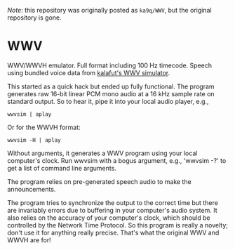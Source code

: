 *Note*: this repository was originally posted as `ka9q/WWV`, but the original repository is gone.

# WWV

WWV/WWVH emulator. Full format including 100 Hz timecode. Speech using bundled voice data
from [kalafut's WWV simulator](https://github.com/kalafut/wwv).

This started as a quick hack but ended up fully functional. The program generates raw 16-bit linear PCM mono audio at a
16 kHz sample rate on standard output. So to hear it, pipe it into your local audio player, e.g.,
```
wwvsim | aplay
```

Or for the WWVH format:

```
wwvsim -H | aplay
```
Without arguments, it generates a WWV program using your local computer's clock. Run wwvsim with a bogus argument,
e.g., 'wwvsim -?' to get a list of command line arguments.

The program relies on pre-generated speech audio to make the announcements.

The program tries to synchronize the output to the correct time but there are invariably errors due to buffering in
your computer's audio system. It also relies on the accuracy of your computer's clock, which should be controlled
by the Network Time Protocol. So this program is really a novelty; don't use it for anything really precise. That's
what the original WWV and WWVH are for!

